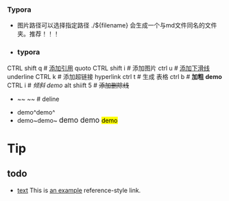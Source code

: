 ### Typora

* 图片路径可以选择指定路径 ./${filename}    会生成一个与md文件同名的文件夹。推荐！！！
* ### typora

CTRL shift q      #  <u>添加引用</u>  quoto
CTRL shift  i   # 添加图片
ctrl  u  #      <u>添加下滑线</u>   underline
CTRL k  # 添加超链接   hyperlink []()
ctrl  t   # 生成 表格
ctrl  b  # **加粗** __demo__
CTRL i    #  *倾斜* _demo_
alt shiift 5   # ~~添加删除线~~
* *~~ ~~* # deline

- demo^demo^
- demo~demo~
<big> demo <big>
<small> demo <small>
<mark> demo <mark>

<!-- 2021年 09月 28日 星期二 12:26:24 CST -->
# Tip

## todo

- [text](url "popup tips")
This is [an example][id] reference-style link.


[id]: http://example.com/  "Optional Title Here"


